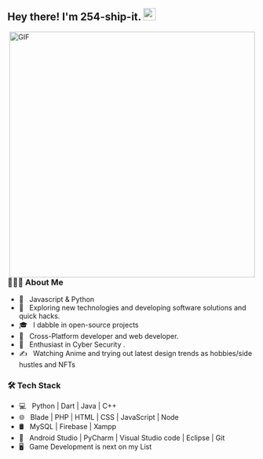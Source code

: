 <h2> Hey there! I'm 254-ship-it. <img src="https://github.com/souvikguria98/souvikguria98/blob/master/Hi.gif" width="25"></h2>
<img align="right" alt="GIF" src="https://user-images.githubusercontent.com/72182017/233348609-a555e3b2-e1ce-4303-8256-d2cb3ce907bc.gif" width="500"/>

<h3> 👨🏻‍💻 About Me </h3>

- 🔭 &nbsp; Javascript & Python 
- 🤔 &nbsp; Exploring new technologies and developing software solutions and quick hacks.
- 🎓 &nbsp; I dabble in open-source projects
- 💼 &nbsp; Cross-Platform developer and web developer.
- 🌱 &nbsp; Enthusiast in Cyber Security  .
- ✍️ &nbsp; Watching Anime and trying out latest design trends as hobbies/side hustles and NFTs
  

<h3>🛠 Tech Stack</h3>

- 💻 &nbsp; Python | Dart | Java | C++  
- 🌐 &nbsp; Blade | PHP | HTML | CSS | JavaScript | Node
- 🛢 &nbsp; MySQL | Firebase | Xampp
- 🔧 &nbsp; Android Studio | PyCharm | Visual Studio code | Eclipse | Git
- 🖥 &nbsp; Game Development is next on my List

<br>
